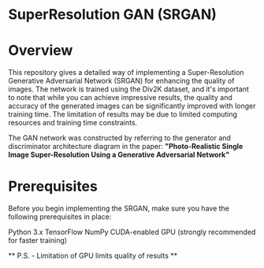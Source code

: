 # SuperResolution GAN (SRGAN)

# Overview
This repository gives a detailed way of implementing a Super-Resolution Generative Adversarial Network (SRGAN) for enhancing the quality of images. The network is trained using the Div2K dataset, and it's important to note that while you can achieve impressive results, the quality and accuracy of the generated images can be significantly improved with longer training time. The limitation of results may be due to limited computing resources and training time constraints. 

The GAN network was constructed by referring to the generator and discriminator architecture diagram in the paper: 
**"Photo-Realistic Single Image Super-Resolution Using a Generative Adversarial Network"**

# Prerequisites
Before you begin implementing the SRGAN, make sure you have the following prerequisites in place:

Python 3.x
TensorFlow 
NumPy
CUDA-enabled GPU (strongly recommended for faster training)

** P.S. - Limitation of GPU limits quality of results **  

